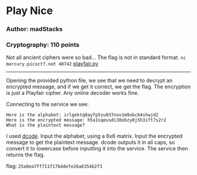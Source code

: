 # Play Nice
### Author: madStacks
### Cryptography: 110 points

Not all ancient ciphers were so bad... The flag is not in standard format. `nc mercury.picoctf.net 40742` [playfair.py](playfair.py)

---

Opening the provided python file, we see that we need to decrypt an encrypted message, and if we get it correct, we get the flag. The encryption is just a Playfair cipher. Any online decoder works fine.

Connecting to the service we see:

```
Here is the alphabet: irlgektq8ayfp5zu037nov1m9xbc64shwjd2
Here is the encrypted message: h5a1sqeusdi38obzy0j5h3ift7s2r2
What is the plaintext message? 
```

I used [dcode](https://www.dcode.fr/playfair-cipher). Input the alphabet, using a 6x6 matrix. Input the encrypted message to get the plaintext message. dcode outputs it in all caps, so convert it to lowercase before inputting it into the service. The service then returns the flag.

flag: `25a0ea7ff711f17bddefe26a6354b2f3`
